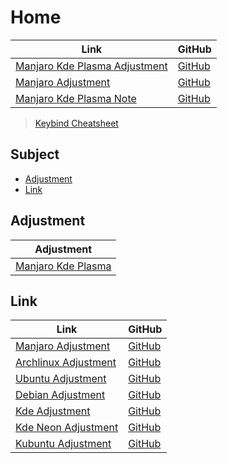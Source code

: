 

# Home

| Link | GitHub |
| ---- | ------ |
| [Manjaro Kde Plasma Adjustment](https://samwhelp.github.io/manjaro-kde-plasma-adjustment/) | [GitHub](https://github.com/samwhelp/manjaro-kde-plasma-adjustment) |
| [Manjaro Adjustment](https://samwhelp.github.io/manjaro-adjustment/) | [GitHub](https://github.com/samwhelp/manjaro-adjustment) |
| [Manjaro Kde Plasma Note](https://samwhelp.github.io/note-about-manjaro-kde-plasma/) | [GitHub](https://github.com/samwhelp/note-about-manjaro-kde-plasma) |


> [Keybind Cheatsheet](https://samwhelp.github.io/manjaro-kde-plasma-adjustment/read/cheatsheet/keybind.html)




## Subject

* [Adjustment](#adjustment)
* [Link](#link)




## Adjustment

| Adjustment |
| ---------- |
| [Manjaro Kde Plasma](https://github.com/samwhelp/manjaro-kde-plasma-adjustment/tree/main/prototype/main/kde-config/locale/en_us/Breath-Dark) |




## Link

| Link | GitHub |
| ---- | ------ |
| [Manjaro Adjustment](https://samwhelp.github.io/manjaro-adjustment/) | [GitHub](https://github.com/samwhelp/manjaro-adjustment) |
| [Archlinux Adjustment](https://samwhelp.github.io/archlinux-adjustment/) | [GitHub](https://github.com/samwhelp/archlinux-adjustment) |
| [Ubuntu Adjustment](https://samwhelp.github.io/ubuntu-adjustment/) | [GitHub](https://github.com/samwhelp/ubuntu-adjustment) |
| [Debian Adjustment](https://samwhelp.github.io/debian-adjustment/) | [GitHub](https://github.com/samwhelp/debian-adjustment) |
| [Kde Adjustment](https://samwhelp.github.io/kde-adjustment/) | [GitHub](https://github.com/samwhelp/kde-adjustment) |
| [Kde Neon Adjustment](https://samwhelp.github.io/kde-neon-adjustment/) | [GitHub](https://github.com/samwhelp/kde-neon-adjustment) |
| [Kubuntu Adjustment](https://samwhelp.github.io/kubuntu-adjustment/) | [GitHub](https://github.com/samwhelp/kubuntu-adjustment) |
